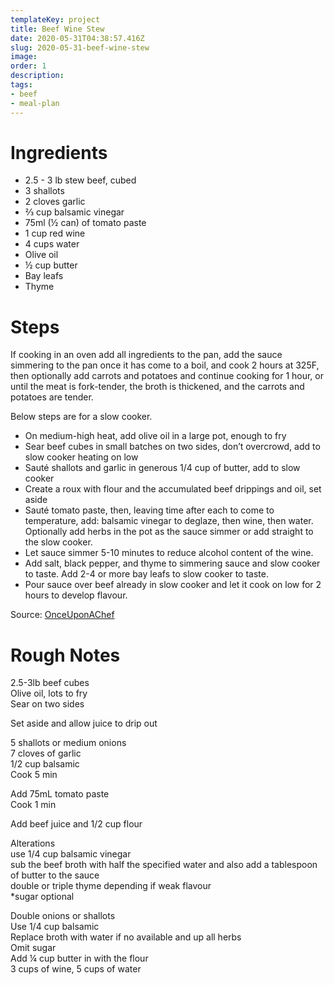 ```yaml
---
templateKey: project
title: Beef Wine Stew
date: 2020-05-31T04:38:57.416Z
slug: 2020-05-31-beef-wine-stew
image:
order: 1
description:
tags:
- beef
- meal-plan
---
```


# Ingredients

- 2.5 - 3 lb stew beef, cubed
- 3 shallots
- 2 cloves garlic
- ⅔ cup balsamic vinegar
- 75ml (½ can) of tomato paste
- 1 cup red wine
- 4 cups water
- Olive oil
- ½ cup butter
- Bay leafs
- Thyme

# Steps

If cooking in an oven add all ingredients to the pan, add the sauce simmering to the pan once it has come to a boil, and cook 2 hours at 325F, then optionally add carrots and potatoes and continue cooking for 1 hour, or until the meat is fork-tender, the broth is thickened, and the carrots and potatoes are tender.

Below steps are for a slow cooker.

- On medium-high heat, add olive oil in a large pot, enough to fry
- Sear beef cubes in small batches on two sides, don’t overcrowd, add to slow cooker heating on low
- Sauté shallots and garlic in generous 1/4 cup of butter, add to slow cooker
- Create a roux with flour and the accumulated beef drippings and oil, set aside
- Sauté tomato paste, then, leaving time after each to come to temperature, add: balsamic vinegar to deglaze, then wine, then water. Optionally add herbs in the pot as the sauce simmer or add straight to the slow cooker.
- Let sauce simmer 5-10 minutes to reduce alcohol content of the wine.
- Add salt, black pepper, and thyme to simmering sauce and slow cooker to taste. Add 2-4 or more bay leafs to slow cooker to taste.
- Pour sauce over beef already in slow cooker and let it cook on low for 2 hours to develop flavour.

Source: [OnceUponAChef](https://www.onceuponachef.com/recipes/beef-stew-with-carrots-potatoes.html#tabbox)

# Rough Notes

2.5-3lb beef cubes  
Olive oil, lots to fry  
Sear on two sides

Set aside and allow juice to drip out

5 shallots or medium onions  
7 cloves of garlic  
1/2 cup balsamic  
Cook 5 min

Add 75mL tomato paste  
Cook 1 min

Add beef juice and 1/2 cup flour

Alterations  
use 1/4 cup balsamic vinegar  
sub the beef broth with half the specified water and also add a tablespoon of butter to the sauce  
double or triple thyme depending if weak flavour  
\*sugar optional

Double onions or shallots  
Use 1/4 cup balsamic  
Replace broth with water if no available and up all herbs  
Omit sugar  
Add ¼ cup butter in with the flour  
3 cups of wine, 5 cups of water

